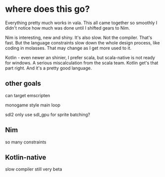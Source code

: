 # where does this go?

Everything pretty much works in vala. This all came together so smoothly I didn't notice how much was done until I shifted gears to Nim.

Nim is interesting, new and shiny. It's also slow. Not the compiler. That's fast. But the language constraints slow down the whole design process, like coding in molasses. That may change as I get more used to it.

Kotlin - even newer an shinier, I prefer scala, but scala-native is not ready for windows. A serious miscalculation from the scala team. Kotlin get's that part right. And it's a pretty good language.


## other goals

can target emscripten 

monogame style main loop

sdl2 only 
use sdl_gpu for sprite batching?

## Nim
so many constraints

## Kotlin-native
slow compiler
still very beta
